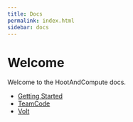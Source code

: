 ```yaml
---
title: Docs
permalink: index.html
sidebar: docs
---
```


# Welcome

Welcome to the HootAndCompute docs.
- [Getting Started](getting-started.html)
- [TeamCode](kdoc/teamcode/index.html)
- [Volt](kdoc/volt/index.html)
